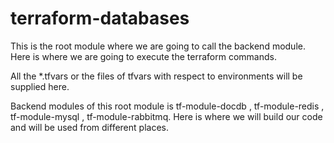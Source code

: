 # terraform-databases
  This is the root module where we are going to call the backend module. Here is where we are going to execute the terraform commands.

All the *.tfvars or the files of tfvars with respect to environments will be supplied here.

Backend modules of this root module is tf-module-docdb , tf-module-redis , tf-module-mysql , tf-module-rabbitmq. Here is where we will build our code and will be used from different places.
